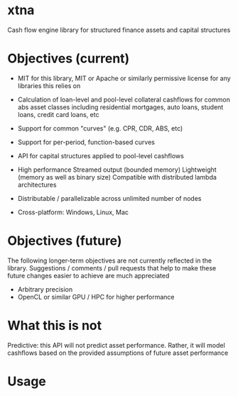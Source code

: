 # xtna
Cash flow engine library for structured finance assets and capital structures

# Objectives (current)

* MIT for this library, MIT or Apache or similarly permissive license for any libraries this relies on

* Calculation of loan-level and pool-level collateral cashflows for common abs asset classes including residential mortgages, auto loans, student loans, credit card loans, etc

* Support for common "curves" (e.g. CPR, CDR, ABS, etc)

* Support for per-period, function-based curves

* API for capital structures applied to pool-level cashflows

* High performance
Streamed output (bounded memory)
Lightweight (memory as well as binary size)
Compatible with distributed lambda architectures

* Distributable / parallelizable across unlimited number of nodes

* Cross-platform: Windows, Linux, Mac

# Objectives (future)
The following longer-term objectives are not currently reflected in the library. Suggestions / comments / pull requests that help to make these future changes easier to achieve are much appreciated

* Arbitrary precision
* OpenCL or similar GPU / HPC for higher performance

# What this is not

Predictive: this API will not predict asset performance. Rather, it will model cashflows based on the provided assumptions of future asset performance

# Usage
